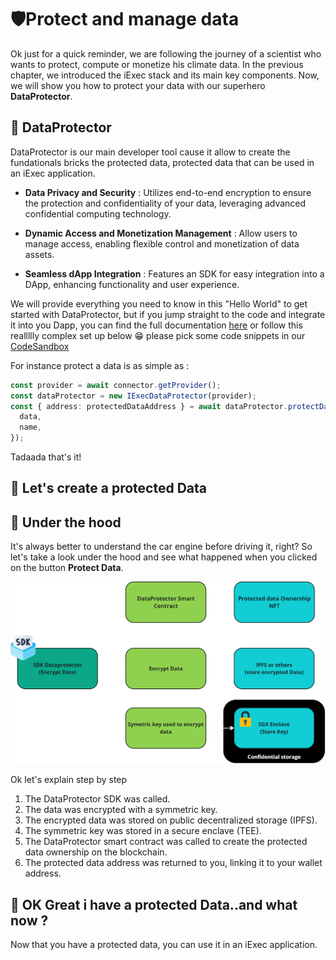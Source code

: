 # 🛡️Protect and manage data

Ok just for a quick reminder, we are following the journey of a scientist who
wants to protect, compute or monetize his climate data. In the previous chapter,
we introduced the iExec stack and its main key components. Now, we will show you
how to protect your data with our superhero **DataProtector**.

## 🧩 DataProtector

DataProtector is our main developer tool cause it allow to create the
fundationals bricks the protected data, protected data that can be used in an
iExec application.

- **Data Privacy and Security** : Utilizes end-to-end encryption to ensure the
  protection and confidentiality of your data, leveraging advanced confidential
  computing technology.

- **Dynamic Access and Monetization Management** : Allow users to manage access,
  enabling flexible control and monetization of data assets.

- **Seamless dApp Integration** : Features an SDK for easy integration into a
  DApp, enhancing functionality and user experience.

We will provide everything you need to know in this "Hello World" to get started
with DataProtector, but if you jump straight to the code and integrate it into
you Dapp, you can find the full documentation
[here](https://beta.tools.docs.iex.ec/tools/dataProtector.html) or follow this
reallllly complex set up below 😁 please pick some code snippets in our
[CodeSandbox](https://codesandbox.io/p/github/iExecBlockchainComputing/dataprotector-sandbox/main?file=%2Fsrc%2Fmain.tsx%3A18%2C7&preventWorkspaceRedirect=true)

For instance protect a data is as simple as :

```typescript
const provider = await connector.getProvider();
const dataProtector = new IExecDataProtector(provider);
const { address: protectedDataAddress } = await dataProtector.protectData({
  data,
  name,
});
```

Tadaada that's it!

## 🧩 Let's create a protected Data

<script setup>
import WagmiLoginButton from '../../components/WagmiLoginButton.vue'
</script>

<WagmiLoginButton />

## 🧩 Under the hood

It's always better to understand the car engine before driving it, right? So
let's take a look under the hood and see what happened when you clicked on the
button **Protect Data**.

![alt text](/assets/hello-world/dataprotector.png)

Ok let's explain step by step

1. The DataProtector SDK was called.
2. The data was encrypted with a symmetric key.
3. The encrypted data was stored on public decentralized storage (IPFS).
4. The symmetric key was stored in a secure enclave (TEE).
5. The DataProtector smart contract was called to create the protected data
   ownership on the blockchain.
6. The protected data address was returned to you, linking it to your wallet
   address.

## 🧩 OK Great i have a protected Data..and what now ?

Now that you have a protected data, you can use it in an iExec application.
